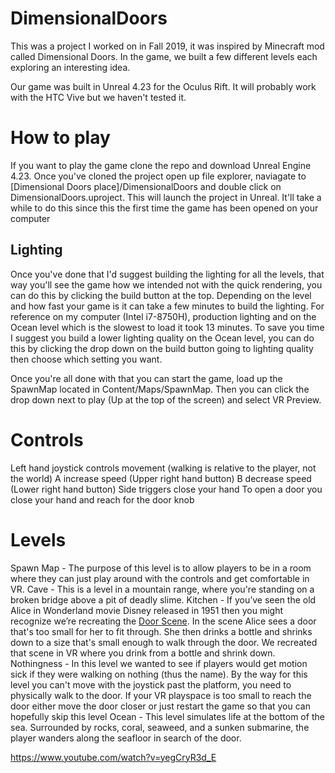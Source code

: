 # DimensionalDoors

This was a project I worked on in Fall 2019, it was inspired by Minecraft mod called Dimensional Doors. In the game, we built a few different levels each exploring an interesting idea. 

Our game was built in Unreal 4.23 for the Oculus Rift. It will probably work with the HTC Vive but we haven't tested it.

# How to play 
If you want to play the game clone the repo and download Unreal Engine 4.23.
Once you've cloned the project open up file explorer, naviagate to \[Dimensional Doors place\]/DimensionalDoors and double click on DimensionalDoors.uproject.
This will launch the project in Unreal. It'll take a while to do this since this the first time the game has been opened on your computer 
## Lighting
Once you've done that I'd suggest building the lighting for all the levels, that way you'll see the game how we intended not with the quick rendering, you can do this by clicking the build button at the top. Depending on the level and how fast your game is it can take a few minutes to build the lighting. For reference on my computer (Intel i7-8750H), production lighting and on the Ocean level which is the slowest to load it took 13 minutes.
To save you time I suggest you build a lower lighting quality on the Ocean level, you can do this by clicking the drop down on the build button going to lighting quality then choose which setting you want. 

Once you're all done with that you can start the game, load up the SpawnMap located in Content/Maps/SpawnMap. Then you can click the drop down next to play (Up at the top of the screen) and select VR Preview.

# Controls 

Left hand joystick controls movement (walking is relative to the player, not the world)
A increase speed (Upper right hand button)
B decrease speed (Lower right hand button)
Side triggers close your hand
To open a door you close your hand and reach for the door knob

# Levels

Spawn Map -  The purpose of this level is to allow players to be in a room where they can just play around with the controls and get comfortable in VR.
Cave - This is a level in a mountain range, where you're standing on a broken bridge above a pit of deadly slime. 
Kitchen - If you’ve seen the old Alice in Wonderland movie Disney released in 1951 then you might recognize we’re recreating the [Door Scene](https://www.youtube.com/watch?v=di7dZwidXZU). In the scene Alice sees a door that's too small for her to fit through. She then drinks a bottle and shrinks down to a size that's small enough to walk through the door. We recreated that scene in VR where you drink from a bottle and shrink down.
Nothingness -  In this level we wanted to see if players would get motion sick if they were walking on nothing (thus the name). By the way for this level you can't move with the joystick past the platform, you need to physically walk to the door. If your VR playspace is too small to reach the door either move the door closer or just restart the game so that you can hopefully skip this level
Ocean - This level simulates life at the bottom of the sea. Surrounded by rocks, coral, seaweed, and a sunken submarine, the player wanders along the seafloor in search of the door. 

https://www.youtube.com/watch?v=yegCryR3d_E
